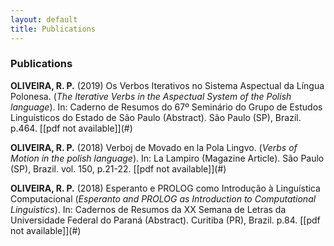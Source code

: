 ```yaml
---
layout: default
title: Publications
---
```


### Publications

**OLIVEIRA, R. P.** (2019) Os Verbos Iterativos no Sistema Aspectual da Língua Polonesa. (_The Iterative Verbs in the Aspectual System of the Polish language_). In: Caderno de Resumos do 67º Seminário do Grupo de Estudos Linguísticos do Estado de São Paulo (Abstract). São Paulo (SP), Brazil. p.464. \[[pdf not available]](#)

**OLIVEIRA, R. P.** (2018) Verboj de Movado en la Pola Lingvo. (_Verbs of Motion in the polish language_). In: La Lampiro (Magazine  Article). São Paulo (SP), Brazil. vol. 150, p.21-22. \[[pdf not available]](#)

**OLIVEIRA, R. P.** (2018) Esperanto e PROLOG como Introdução à Linguística Computacional (_Esperanto and PROLOG as Introduction to Computational Linguistics_). In: Cadernos de Resumos da XX Semana de Letras da Universidade Federal do Paraná (Abstract). Curitiba (PR), Brazil. p.84. \[[pdf not available]](#)
